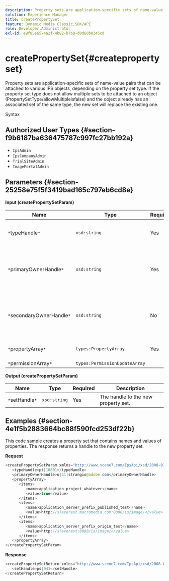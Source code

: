 ```yaml
---
description: Property sets are application-specific sets of name-value pairs that can be attached to various IPS objects, depending on the property set type. If the property set type does not allow multiple sets to be attached to an object (PropertySetType/allowMultipleisfalse) and the object already has an associated set of the same type, the new set will replace the existing one.
solution: Experience Manager
title: createPropertySet
feature: Dynamic Media Classic,SDK/API
role: Developer,Administrator
exl-id: e9f85e65-4a2f-4b82-b7b8-d0d60b8345cd
---
```

# createPropertySet{#createpropertyset}

Property sets are application-specific sets of name-value pairs that can be attached to various IPS objects, depending on the property set type. If the property set type does not allow multiple sets to be attached to an object (PropertySetType/allowMultipleisfalse) and the object already has an associated set of the same type, the new set will replace the existing one.

 Syntax 

## Authorized User Types {#section-f9b6187ba636475787c997fc27bb192a}

* `IpsAdmin` 
* `IpsCompanyAdmin` 
* `TrialSiteAdmin` 
* `ImagePortalAdmin`

## Parameters {#section-25258e75f5f3419bad165c797eb6cd8e}

**Input (createPropertySetParam)** 

|  Name  | Type  | Required  | Description  |
|---|---|---|---|
|  `*`typeHandle`*`  | `xsd:string`  | Yes  | The handle to the property set type.  |
|  `*`primaryOwnerHandle`*`  | `xsd:string`  | Yes  | The handle to the primary owner of the property set.  |
|  `*`secondaryOwnerHandle`*`  | `xsd:string`  | No  | The handle to the secondary owner of the property set.  |
|  `*`propertyArray`*`  | `types:PropertyArray`  | Yes  | The array of properties.  |
|  `*`permissionArray`*`  | `types:PermissionUpdateArray`  |  |  |

**Output (createPropertySetParam)** 

|  Name  | Type  | Required  | Description  |
|---|---|---|---|
|  `*`setHandle`*`  | `xsd:string`  | Yes  | The handle to the new property set.  |

## Examples {#section-4e1f5b2883664bc88f590fcd253df22b}

This code sample creates a property set that contains names and values of properties. The response returns a handle to the new property set.

**Request** 

```java
<createPropertySetParam xmlns="http://www.scene7.com/IpsApi/xsd/2008-01-15">
   <typeHandle>pt|10801</typeHandle>
   <primaryOwnerHandle>u|41|strangio@adobe.com</primaryOwnerHandle>
   <propertyArray>
      <items>
         <name>application_project_whatever</name>
         <value>true</value>
      </items>
      <items>
         <name>application_server_prefix_published_test</name>
         <value>http://s7everest.macromedia.com:8080/is/image/</value>
      </items>
      <items>
         <name>application_server_prefix_origin_test</name>
         <value>http://s7everest:8080/is/image/</value>
      </items>
   </propertyArray>
</createPropertySetParam>
```

**Response** 

```java
<createPropertySetReturn xmlns="http://www.scene7.com/IpsApi/xsd/2008-01-15">
   <setHandle>ps|941</setHandle>
</createPropertySetReturn>
```

